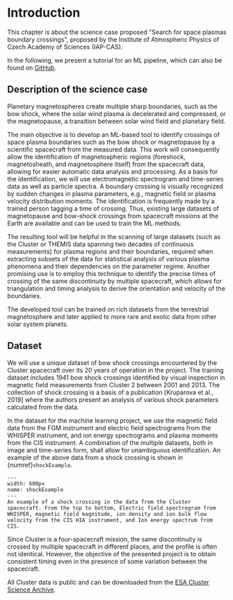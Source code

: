 # Introduction

This chapter is about the science case proposed "Search for space plasmas boundary crossings", proposed by the Institute of Atmospheric Physics of Czech Academy of Sciences (IAP-CAS).

In the following, we present a tutorial for an ML pipeline, which can also be found on [GitHub](https://github.com/epn-ml/Tutorial_IAP_Boundaries).


## Description of the science case

Planetary magnetospheres create multiple sharp boundaries, such as the bow shock, where the solar wind plasma is decelerated and compressed, or the magnetopause, a transition between solar wind field and planetary field.

The main objective is to develop an ML-based tool to identify crossings of space plasma boundaries such as the bow shock or magnetopause by a scientific spacecraft from the measured data. This work will consequently allow the identification of magnetospheric regions (foreshock, magnetosheath, and magnetosphere itself) from the spacecraft data, allowing for easier automatic data analysis and processing.  As a basis for the identification, we will use electromagnetic spectrogram and time-series data as well as particle spectra. A boundary crossing is visually recognized by sudden changes in plasma parameters, e.g., magnetic field or plasma velocity distribution moments. The identification is frequently made by a trained person tagging a time of crossing. Thus, existing large datasets of magnetopause and bow-shock crossings from spacecraft missions at the Earth are available and can be used to train the ML methods.

The resulting tool will be helpful in the scanning of large datasets (such as the Cluster or THEMIS data spanning two decades of continuous measurements) for plasma regions and their boundaries, required when extracting subsets of the data for statistical analysis of various plasma phenomena and their dependencies on the parameter regime. Another promising use is to employ this technique to identify the precise times of crossing of the same discontinuity by multiple spacecraft, which allows for triangulation and timing analysis to derive the orientation and velocity of the boundaries.

The developed tool can be trained on rich datasets from the terrestrial magnetosphere and later applied to more rare and exotic data from other solar system planets.

## Dataset

We will use a unique dataset of bow shock crossings encountered by the Cluster spacecraft over its 20 years of operation in the project. The training dataset includes 1941 bow shock crossings identified by visual inspection in magnetic field measurements from Cluster 2 between 2001 and 2013. The collection of shock crossing is a basis of a publication [Kruparova et al., 2019] where the authors present an analysis of various shock parameters calculated from the data.

In the dataset for the machine learning project, we use the magnetic field data from the FGM instrument and electric field spectrograms from the WHISPER instrument, and ion energy spectrograms and plasma moments from the CIS instrument. A combination of the multiple datasets, both in image and time-series form, shall allow for unambiguous identification. An example of the above data from a shock crossing is shown in {numref}`shockExample`.

```{figure} ./images/shock_example.png
---
width: 600px
name: shockExample
---
An example of a shock crossing in the data from the Cluster spacecraft. From the top to bottom, Electric field spectrogram from WHISPER, magnetic field magnitude, ion density and ion bulk flow velocity from the CIS HIA instrument, and Ion energy spectrum from CIS.
```

Since Cluster is a four-spacecraft mission, the same discontinuity is crossed by multiple spacecraft in different places, and the profile is often not identical. However, the objective of the presented project is to obtain consistent timing even in the presence of some variation between the spacecraft.

All Cluster data is public and can be downloaded from the [ESA Cluster Science Archive](https://csa.esac.esa.int/csa-web/).



